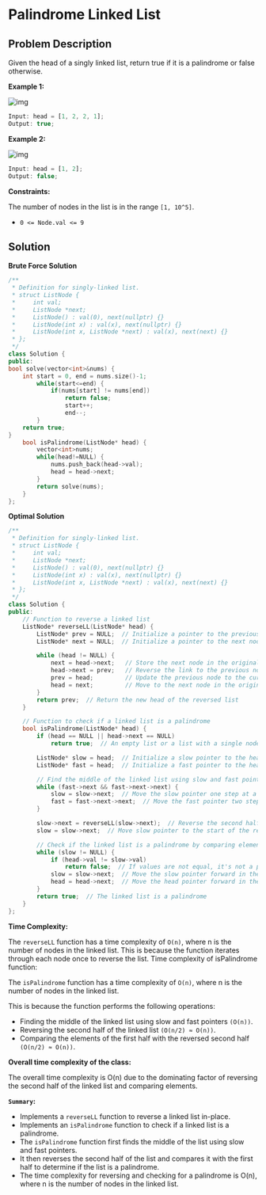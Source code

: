 # Palindrome Linked List

## Problem Description

Given the head of a singly linked list, return true if it is a palindrome or false otherwise.

**Example 1:**

![img](https://assets.nextleap.app/images/dd856e08-cab5-4d87-b5a2-7abe918b4944.jpg)

```js
Input: head = [1, 2, 2, 1];
Output: true;
```

**Example 2:**

![img](https://assets.nextleap.app/images/462cbecb-fd12-4f4d-838f-b2f9ca8b06aa.jpg)

```js
Input: head = [1, 2];
Output: false;
```

**Constraints:**

The number of nodes in the list is in the range `[1, 10^5]`.

- `0 <= Node.val <= 9`

## Solution

**Brute Force Solution**

```cpp
/**
 * Definition for singly-linked list.
 * struct ListNode {
 *     int val;
 *     ListNode *next;
 *     ListNode() : val(0), next(nullptr) {}
 *     ListNode(int x) : val(x), next(nullptr) {}
 *     ListNode(int x, ListNode *next) : val(x), next(next) {}
 * };
 */
class Solution {
public:
bool solve(vector<int>&nums) {
    int start = 0, end = nums.size()-1;
        while(start<=end) {
            if(nums[start] != nums[end])
                return false;
                start++;
                end--;
        }
    return true;
}
    bool isPalindrome(ListNode* head) {
        vector<int>nums;
        while(head!=NULL) {
            nums.push_back(head->val);
            head = head->next;
        }
        return solve(nums);
    }
};
```

**Optimal Solution**

```cpp
/**
 * Definition for singly-linked list.
 * struct ListNode {
 *     int val;
 *     ListNode *next;
 *     ListNode() : val(0), next(nullptr) {}
 *     ListNode(int x) : val(x), next(nullptr) {}
 *     ListNode(int x, ListNode *next) : val(x), next(next) {}
 * };
 */
class Solution {
public:
    // Function to reverse a linked list
    ListNode* reverseLL(ListNode* head) {
        ListNode* prev = NULL;  // Initialize a pointer to the previous node (NULL initially)
        ListNode* next = NULL;  // Initialize a pointer to the next node (NULL initially)

        while (head != NULL) {
            next = head->next;   // Store the next node in the original list
            head->next = prev;   // Reverse the link to the previous node
            prev = head;         // Update the previous node to the current node
            head = next;         // Move to the next node in the original list
        }
        return prev;  // Return the new head of the reversed list
    }

    // Function to check if a linked list is a palindrome
    bool isPalindrome(ListNode* head) {
        if (head == NULL || head->next == NULL)
            return true;  // An empty list or a list with a single node is a palindrome

        ListNode* slow = head;  // Initialize a slow pointer to the head of the list
        ListNode* fast = head;  // Initialize a fast pointer to the head of the list

        // Find the middle of the linked list using slow and fast pointers
        while (fast->next && fast->next->next) {
            slow = slow->next;  // Move the slow pointer one step at a time
            fast = fast->next->next;  // Move the fast pointer two steps at a time
        }

        slow->next = reverseLL(slow->next);  // Reverse the second half of the linked list
        slow = slow->next;  // Move slow pointer to the start of the reversed second half

        // Check if the linked list is a palindrome by comparing elements from both ends
        while (slow != NULL) {
            if (head->val != slow->val)
                return false;  // If values are not equal, it's not a palindrome
            slow = slow->next;  // Move the slow pointer forward in the reversed second half
            head = head->next;  // Move the head pointer forward in the original first half
        }
        return true;  // The linked list is a palindrome
    }
};
```

**Time Complexity:**

The `reverseLL` function has a time complexity of `O(n)`, where n is the number of nodes in the linked list. This is because the function iterates through each node once to reverse the list.
Time complexity of isPalindrome function:

The `isPalindrome` function has a time complexity of `O(n)`, where n is the number of nodes in the linked list.

This is because the function performs the following operations:

- Finding the middle of the linked list using slow and fast pointers `(O(n))`.
- Reversing the second half of the linked list `(O(n/2) ≈ O(n))`.
- Comparing the elements of the first half with the reversed second half` (O(n/2) ≈ O(n))`.

**Overall time complexity of the class:**

The overall time complexity is O(n) due to the dominating factor of reversing the second half of the linked list and comparing elements.

**`Summary`:**

- Implements a `reverseLL` function to reverse a linked list in-place.
- Implements an `isPalindrome` function to check if a linked list is a palindrome.
- The `isPalindrome` function first finds the middle of the list using slow and fast pointers.
- It then reverses the second half of the list and compares it with the first half to determine if the list is a palindrome.
- The time complexity for reversing and checking for a palindrome is O(n), where n is the number of nodes in the linked list.
